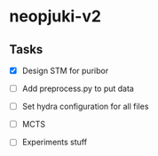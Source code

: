 # neopjuki-v2


## Tasks

- [X] Design STM for puribor

- [ ] Add preprocess.py to put data

- [ ] Set hydra configuration for all files

- [ ] MCTS

- [ ] Experiments stuff 



